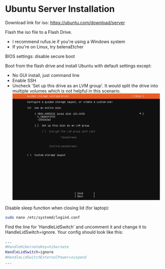 # Ubuntu Server Installation

Download link for iso: https://ubuntu.com/download/server

Flash the iso file to a Flash Drive.
- I recommend rufus.ie if you're using a Windows system
- If you're on Linux, try belenaEtcher

BIOS settings: disable secure boot

Boot from the flash drive and install Ubuntu with default settings except:
- No GUI install, just command line
- Enable SSH
- Uncheck 'Set up this drive as an LVM group'. It would split the drive into multiple volumes which is not helpful in this scenario.
![alt text](NoLVM.png)

Disable sleep function when closing lid (for laptop):
```bash
sudo nano /etc/systemd/logind.conf
```

Find the line for 'HandleLidSwitch' and uncomment it and change it to HandleLidSwitch=ignore. Your config should look like this:
```bash
...
#HandleHibernateKey=hibernate
HandleLidSwitch=ignore
#HandleLidSwitchExternalPower=suspend
...
```